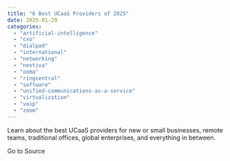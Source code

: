 ```yaml
---
title: "6 Best UCaaS Providers of 2025"
date: 2025-01-29
categories: 
  - "artificial-intelligence"
  - "cxo"
  - "dialpad"
  - "international"
  - "networking"
  - "nextiva"
  - "ooma"
  - "ringcentral"
  - "software"
  - "unified-communications-as-a-service"
  - "virtualization"
  - "voip"
  - "zoom"
---
```


Learn about the best UCaaS providers for new or small businesses, remote teams, traditional offices, global enterprises, and everything in between.

Go to Source
